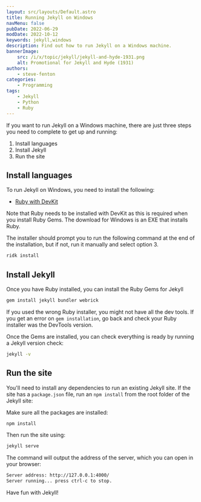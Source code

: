 ```yaml
---
layout: src/layouts/Default.astro
title: Running Jekyll on Windows
navMenu: false
pubDate: 2022-06-29
modDate: 2022-10-12
keywords: jekyll,windows
description: Find out how to run Jekyll on a Windows machine.
bannerImage:
    src: /i/x/topic/jekyll/jekyll-and-hyde-1931.png
    alt: Promotional for Jekyll and Hyde (1931)
authors:
    - steve-fenton
categories:
    - Programming
tags:
    - Jekyll
    - Python
    - Ruby
---
```


If you want to run Jekyll on a Windows machine, there are just three steps you need to complete to get up and running:

1. Install languages
2. Install Jekyll
3. Run the site

## Install languages

To run Jekyll on Windows, you need to install the following:

- [Ruby with DevKit](https://rubyinstaller.org/downloads/)

Note that Ruby needs to be installed with DevKit as this is required when you install Ruby Gems. The download for Windows is an EXE that installs Ruby.

The installer should prompt you to run the following command at the end of the installation, but if not, run it manually and select option 3.

```bash
ridk install
```

## Install Jekyll

Once you have Ruby installed, you can install the Ruby Gems for Jekyll

```bash
gem install jekyll bundler webrick
```

If you used the wrong Ruby installer, you might not have all the dev tools. If you get an error on `gem installation`, go back and check your Ruby installer was the DevTools version.

Once the Gems are installed, you can check everything is ready by running a Jekyll version check:

```bash
jekyll -v
```

## Run the site

You'll need to install any dependencies to run an existing Jekyll site. If the site has a `package.json` file, run an `npm install` from the root folder of the Jekyll site:

Make sure all the packages are installed:

```bash
npm install
```

Then run the site using:

```bash
jekyll serve
```

The command will output the address of the server, which you can open in your browser:

```bash
Server address: http://127.0.0.1:4000/
Server running... press ctrl-c to stop.
```

Have fun with Jekyll!